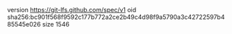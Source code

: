 version https://git-lfs.github.com/spec/v1
oid sha256:bc901f568f9592c177b772a2ce2b49c4d98f9a5790a3c42722597b485545e026
size 1546
